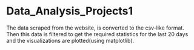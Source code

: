 # Data_Analysis_Projects1

The data scraped from the website, is converted to the csv-like format. Then this data is filtered to get the required statistics for the last 20 days and the visualizations are plotted(using matplotlib).
